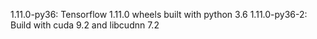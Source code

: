 1.11.0-py36: Tensorflow 1.11.0 wheels built with python 3.6
1.11.0-py36-2: Build with cuda 9.2 and libcudnn 7.2
